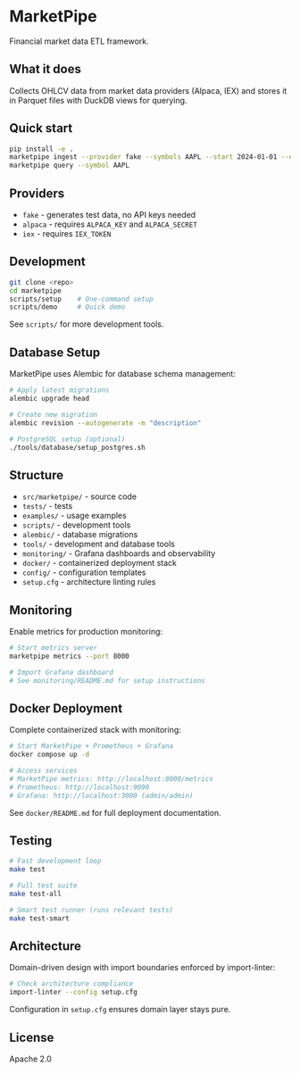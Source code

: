 # MarketPipe

Financial market data ETL framework.

## What it does

Collects OHLCV data from market data providers (Alpaca, IEX) and stores it in Parquet files with DuckDB views for querying.

## Quick start

```bash
pip install -e .
marketpipe ingest --provider fake --symbols AAPL --start 2024-01-01 --end 2024-01-02
marketpipe query --symbol AAPL
```

## Providers

- `fake` - generates test data, no API keys needed
- `alpaca` - requires `ALPACA_KEY` and `ALPACA_SECRET` 
- `iex` - requires `IEX_TOKEN`

## Development

```bash
git clone <repo>
cd marketpipe
scripts/setup    # One-command setup
scripts/demo     # Quick demo
```

See `scripts/` for more development tools.

## Database Setup

MarketPipe uses Alembic for database schema management:

```bash
# Apply latest migrations
alembic upgrade head

# Create new migration
alembic revision --autogenerate -m "description"

# PostgreSQL setup (optional)
./tools/database/setup_postgres.sh
```

## Structure

- `src/marketpipe/` - source code
- `tests/` - tests
- `examples/` - usage examples
- `scripts/` - development tools
- `alembic/` - database migrations
- `tools/` - development and database tools
- `monitoring/` - Grafana dashboards and observability
- `docker/` - containerized deployment stack
- `config/` - configuration templates
- `setup.cfg` - architecture linting rules

## Monitoring

Enable metrics for production monitoring:

```bash
# Start metrics server
marketpipe metrics --port 8000

# Import Grafana dashboard
# See monitoring/README.md for setup instructions
```

## Docker Deployment

Complete containerized stack with monitoring:

```bash
# Start MarketPipe + Prometheus + Grafana
docker compose up -d

# Access services
# MarketPipe metrics: http://localhost:8000/metrics
# Prometheus: http://localhost:9090
# Grafana: http://localhost:3000 (admin/admin)
```

See `docker/README.md` for full deployment documentation.

## Testing

```bash
# Fast development loop
make test

# Full test suite  
make test-all

# Smart test runner (runs relevant tests)
make test-smart
```

## Architecture

Domain-driven design with import boundaries enforced by import-linter:

```bash
# Check architecture compliance
import-linter --config setup.cfg
```

Configuration in `setup.cfg` ensures domain layer stays pure.

## License

Apache 2.0
